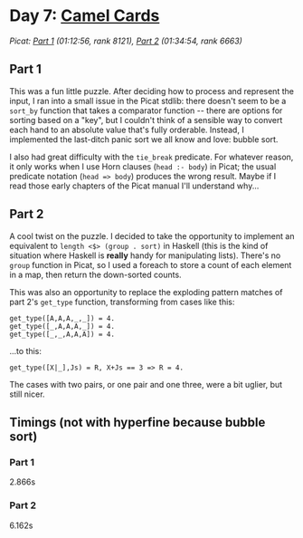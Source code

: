 # Day 7: [Camel Cards](https://adventofcode.com/2023/day/7)
*Picat: [Part 1](https://github.com/DestyNova/advent_of_code_2023/blob/main/7/part1.pi) (01:12:56, rank 8121), [Part 2](https://github.com/DestyNova/advent_of_code_2023/blob/main/7/part2.pi) (01:34:54, rank 6663)*

## Part 1

This was a fun little puzzle. After deciding how to process and represent the input, I ran into a small issue in the Picat stdlib: there doesn't seem to be a `sort_by` function that takes a comparator function -- there are options for sorting based on a "key", but I couldn't think of a sensible way to convert each hand to an absolute value that's fully orderable. Instead, I implemented the last-ditch panic sort we all know and love: bubble sort.

I also had great difficulty with the `tie_break` predicate. For whatever reason, it only works when I use Horn clauses (`head :- body`) in Picat; the usual predicate notation (`head => body`) produces the wrong result. Maybe if I read those early chapters of the Picat manual I'll understand why...

## Part 2

A cool twist on the puzzle. I decided to take the opportunity to implement an equivalent to `length <$> (group . sort)` in Haskell (this is the kind of situation where Haskell is **really** handy for manipulating lists). There's no `group` function in Picat, so I used a foreach to store a count of each element in a map, then return the down-sorted counts.

This was also an opportunity to replace the exploding pattern matches of part 2's `get_type` function, transforming from cases like this:

```picat
get_type([A,A,A,_,_]) = 4.
get_type([_,A,A,A,_]) = 4.
get_type([_,_,A,A,A]) = 4.
```

...to this:

```picat
get_type([X|_],Js) = R, X+Js == 3 => R = 4.
```

The cases with two pairs, or one pair and one three, were a bit uglier, but still nicer.

## Timings (not with hyperfine because bubble sort)

### Part 1

2.866s

### Part 2

6.162s
